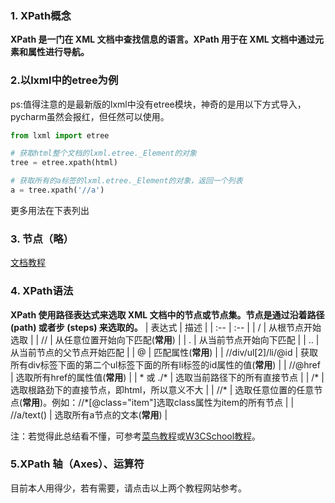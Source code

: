 ### 1. XPath概念

**XPath 是一门在 XML 文档中查找信息的语言。XPath 用于在 XML 文档中通过元素和属性进行导航。**

### 2.以lxml中的etree为例

ps:值得注意的是最新版的lxml中没有etree模块，神奇的是用以下方式导入，pycharm虽然会报红，但任然可以使用。

```python
from lxml import etree

# 获取html整个文档的lxml.etree._Element的对象
tree = etree.xpath(html)

# 获取所有的a标签的lxml.etree._Element的对象，返回一个列表
a = tree.xpath('//a')
```

更多用法在下表列出

### 3. 节点（略）

[文档教程](http://www.w3school.com.cn/xpath/xpath_nodes.asp)

### 4. XPath语法

**XPath 使用路径表达式来选取 XML 文档中的节点或节点集。节点是通过沿着路径 (path) 或者步 (steps) 来选取的。**
|  表达式  |  描述  |
|  :--  |  :--  |
|  /  | 从根节点开始选取 |
|  //  |  从任意位置开始向下匹配(**常用**)  |
|  .  | 从当前节点开始向下匹配  |
|  ..  |  从当前节点的父节点开始匹配  |
|  @  |  匹配属性(**常用**)  |
|  //div/ul[2]/li/@id  |  获取所有div标签下面的第二个ul标签下面的所有li标签的id属性的值(**常用**)  |
|  //@href  |  选取所有href的属性值(**常用**)  |
|  \* 或 ./\*  |  选取当前路径下的所有直接节点  |
|  /*  |  选取根路劲下的直接节点，即html，所以意义不大  |
|  //*  |  选取任意位置的任意节点(**常用**)。例如：//*[@class="item"]选取class属性为item的所有节点  |
|  //a/text()  |  选取所有a节点的文本(**常用**)  |

注：若觉得此总结看不懂，可参考[菜鸟教程](https://www.runoob.com/xpath/xpath-syntax.html)或[W3CSchool教程](http://www.w3school.com.cn/xpath/xpath_syntax.asp)。

### 5.XPath 轴（Axes）、运算符

目前本人用得少，若有需要，请点击以上两个教程网站参考。
